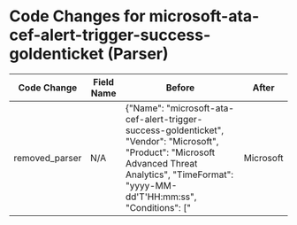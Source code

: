 # Code Changes for microsoft-ata-cef-alert-trigger-success-goldenticket (Parser)

| Code Change | Field Name | Before | After |
|-------------|------------|--------|-------|
| removed_parser | N/A | {"Name": "microsoft-ata-cef-alert-trigger-success-goldenticket", "Vendor": "Microsoft", "Product": "Microsoft Advanced Threat Analytics", "TimeFormat": "yyyy-MM-dd'T'HH:mm:ss", "Conditions": ["|Microsoft|ATA|", "|GoldenTicketSuspiciousActivity|"], "Fields": ["CEF:([^\|]*\|){4}({alert_type}[^\|]+)\|({alert_name}[^\|]+)\|({alert_severity}[^\|]+)\|", "\WexternalId=({alert_id}\d+)", "\Wstart=({time}\d\d\d\d-\d\d-\d\dT\d\d:\d\d:\d\d)", "\Wapp=({service_name}.+?)\s+(\w+=|$)", "\Wmsg=({additional_info}.+?)\s+(\w+=|$)", "\Wsuser=(?:(({last_name}[\w\']+), ({first_name}\w+))|({user}[\w\.\-\!\#\^\~]{1,40}\$?))\s+(\w+=|$)"], "ParserVersion": "v1.0.0"} | N/A |